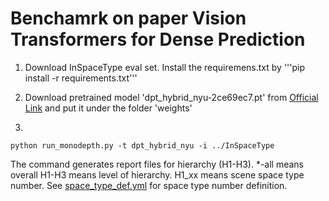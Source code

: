 # Benchamrk on paper Vision Transformers for Dense Prediction

1. Download InSpaceType eval set. Install the requiremens.txt by '''pip install -r requirements.txt'''

2. Download pretrained model 'dpt_hybrid_nyu-2ce69ec7.pt' from [Official Link](https://github.com/intel-isl/DPT/releases/download/1_0/dpt_hybrid_nyu-2ce69ec7.pt) and put it under the folder 'weights'

3.

  ```
  python run_monodepth.py -t dpt_hybrid_nyu -i ../InSpaceType
  ```

  The command generates report files for hierarchy (H1-H3). *-all means overall H1-H3 means level of hierarchy. H1_xx means scene space type number. See [space_type_def.yml](https://github.com/DepthComputation/InSpaceType_Benchmark/blob/main/space_type_def.yml) for space type number definition.
